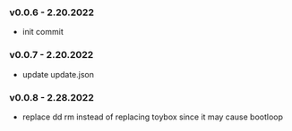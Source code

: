 ### v0.0.6 - 2.20.2022
* init commit

### v0.0.7 - 2.20.2022
* update update.json 

### v0.0.8 - 2.28.2022
* replace dd rm instead of replacing toybox since it may cause bootloop
